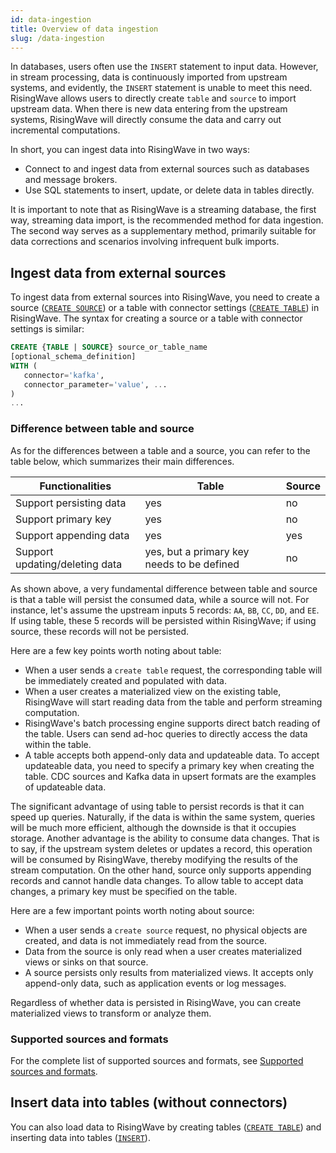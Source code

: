 ```yaml
---
id: data-ingestion
title: Overview of data ingestion
slug: /data-ingestion
---
```

<head>
  <link rel="canonical" href="https://docs.risingwave.com/docs/current/data-ingestion/" />
</head>

In databases, users often use the `INSERT` statement to input data. However, in stream processing, data is continuously imported from upstream systems, and evidently, the `INSERT` statement is unable to meet this need. RisingWave allows users to directly create `table` and `source` to import upstream data. When there is new data entering from the upstream systems, RisingWave will directly consume the data and carry out incremental computations.

In short, you can ingest data into RisingWave in two ways:

- Connect to and ingest data from external sources such as databases and message brokers.
- Use SQL statements to insert, update, or delete data in tables directly.

It is important to note that as RisingWave is a streaming database, the first way, streaming data import, is the recommended method for data ingestion. The second way serves as a supplementary method, primarily suitable for data corrections and scenarios involving infrequent bulk imports.

## Ingest data from external sources

To ingest data from external sources into RisingWave, you need to create a source ([`CREATE SOURCE`](/sql/commands/sql-create-source.md)) or a table with connector settings ([`CREATE TABLE`](/sql/commands/sql-create-table.md)) in RisingWave. The syntax for creating a source or a table with connector settings is similar:

```sql
CREATE {TABLE | SOURCE} source_or_table_name 
[optional_schema_definition]
WITH (
   connector='kafka',
   connector_parameter='value', ...
)
...
```

### Difference between table and source

As for the differences between a table and a source, you can refer to the table below, which summarizes their main differences.

| Functionalities | Table | Source |
| ----------------| ----- | ------ |
| Support persisting data     | yes       | no |
| Support primary key   | yes        | no |
| Support appending data  | yes        | yes |
| Support updating/deleting data   | yes, but a primary key needs to be defined       | no |

As shown above, a very fundamental difference between table and source is that a table will persist the consumed data, while a source will not. For instance, let's assume the upstream inputs 5 records: `AA`, `BB`, `CC`, `DD`, and `EE`. If using table, these 5 records will be persisted within RisingWave; if using source, these records will not be persisted. 

Here are a few key points worth noting about table:

- When a user sends a `create table` request, the corresponding table will be immediately created and populated with data.
- When a user creates a materialized view on the existing table, RisingWave will start reading data from the table and perform streaming computation.
- RisingWave's batch processing engine supports direct batch reading of the table. Users can send ad-hoc queries to directly access the data within the table.
- A table accepts both append-only data and updateable data. To accept updateable data, you need to specify a primary key when creating the table. CDC sources and Kafka data in upsert formats are the examples of updateable data.

The significant advantage of using table to persist records is that it can speed up queries. Naturally, if the data is within the same system, queries will be much more efficient, although the downside is that it occupies storage. Another advantage is the ability to consume data changes. That is to say, if the upstream system deletes or updates a record, this operation will be consumed by RisingWave, thereby modifying the results of the stream computation. On the other hand, source only supports appending records and cannot handle data changes. To allow table to accept data changes, a primary key must be specified on the table.


Here are a few important points worth noting about source:

- When a user sends a `create source` request, no physical objects are created, and data is not immediately read from the source.
- Data from the source is only read when a user creates materialized views or sinks on that source.
- A source persists only results from materialized views. It accepts only append-only data, such as application events or log messages.

Regardless of whether data is persisted in RisingWave, you can create materialized views to transform or analyze them.

### Supported sources and formats

For the complete list of supported sources and formats, see [Supported sources and formats](/sql/commands/sql-create-source.md#supported-sources).

## Insert data into tables (without connectors)

You can also load data to RisingWave by creating tables ([`CREATE TABLE`](/sql/commands/sql-create-table.md)) and inserting data into tables ([`INSERT`](/sql/commands/sql-insert.md)).


